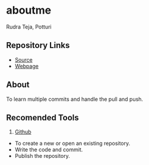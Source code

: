 # aboutme
Rudra Teja, Potturi
## Repository Links
- [Source](https://github.com/RudraPotturi/aboutme)
- [Webpage](https://rudrapotturi.github.io/aboutme/)
## About
To learn multiple commits and handle the pull and push.
## Recomended Tools
1. [Github](https://github.com/RudraPotturi/aboutme) 
  - To create a new or open an existing repository.
  - Write the code and commit.
  - Publish the repository.